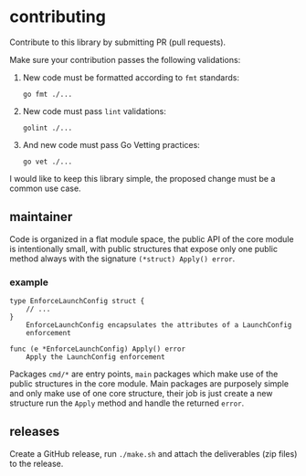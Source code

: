 # contributing

Contribute to this library by submitting PR (pull requests).

Make sure your contribution passes the following validations:

1. New code must be formatted according to `fmt` standards:

   `go fmt ./...`

2. New code must pass `lint` validations:

   `golint ./...`

3. And new code must pass Go Vetting practices:

   `go vet ./...`

I would like to keep this library simple, the proposed change must be a common use case.

## maintainer

Code is organized in a flat module space, the public API of the core module is intentionally small, with public
structures that expose only one public method always with the signature `(*struct) Apply() error`.

### example

```
type EnforceLaunchConfig struct {
    // ...
}
    EnforceLaunchConfig encapsulates the attributes of a LaunchConfig
    enforcement

func (e *EnforceLaunchConfig) Apply() error
    Apply the LaunchConfig enforcement
```

Packages `cmd/*` are entry points, `main` packages which make use of the public structures in the core module. Main
packages are purposely simple and only make use of one core structure, their job is just create a new structure run the
`Apply` method and handle the returned `error`.

## releases

Create a GitHub release, run `./make.sh` and attach the deliverables (zip files) to the release.


